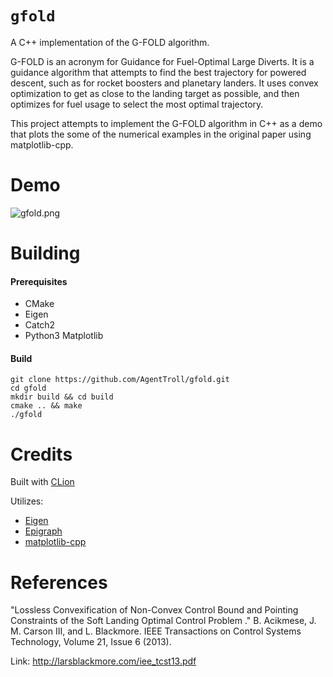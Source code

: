 # `gfold`

A C++ implementation of the G-FOLD algorithm.

G-FOLD is an acronym for Guidance for Fuel-Optimal Large
Diverts. It is a guidance algorithm that attempts to find
the best trajectory for powered descent, such as for rocket
boosters and planetary landers. It uses convex optimization
to get as close to the landing target as possible, and then
optimizes for fuel usage to select the most optimal
trajectory.

This project attempts to implement the G-FOLD algorithm in
C++ as a demo that plots the some of the numerical examples
in the original paper using matplotlib-cpp.

# Demo

![gfold.png](https://i.postimg.cc/VvbrrRYD/gfold.png)

# Building

#### Prerequisites

  * CMake
  * Eigen  
  * Catch2
  * Python3 Matplotlib

#### Build

``` shell
git clone https://github.com/AgentTroll/gfold.git
cd gfold
mkdir build && cd build
cmake .. && make
./gfold
```

# Credits

Built with [CLion](https://www.jetbrains.com/clion/)

Utilizes:

  * [Eigen](https://eigen.tuxfamily.org/)
  * [Epigraph](https://github.com/EmbersArc/Epigraph)
  * [matplotlib-cpp](https://github.com/lava/matplotlib-cpp)

# References

"Lossless Convexification of Non-Convex Control Bound and
Pointing Constraints of the Soft Landing Optimal Control
Problem ." B. Acikmese, J. M. Carson III, and L. Blackmore.
IEEE Transactions on Control Systems Technology, Volume 21,
Issue 6 (2013).

Link: http://larsblackmore.com/iee_tcst13.pdf
